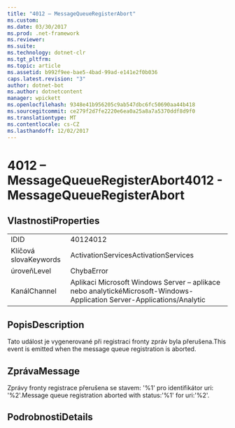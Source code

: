 ```yaml
---
title: "4012 – MessageQueueRegisterAbort"
ms.custom: 
ms.date: 03/30/2017
ms.prod: .net-framework
ms.reviewer: 
ms.suite: 
ms.technology: dotnet-clr
ms.tgt_pltfrm: 
ms.topic: article
ms.assetid: b992f9ee-bae5-4bad-99ad-e141e2f0b036
caps.latest.revision: "3"
author: dotnet-bot
ms.author: dotnetcontent
manager: wpickett
ms.openlocfilehash: 9348e41b956205c9ab547dbc6fc50690aa44b418
ms.sourcegitcommit: ce279f2d7fe2220e6ea0a25a8a7a5370ddf8d9f0
ms.translationtype: MT
ms.contentlocale: cs-CZ
ms.lasthandoff: 12/02/2017
---
```

# <a name="4012---messagequeueregisterabort"></a><span data-ttu-id="16d54-102">4012 – MessageQueueRegisterAbort</span><span class="sxs-lookup"><span data-stu-id="16d54-102">4012 - MessageQueueRegisterAbort</span></span>
## <a name="properties"></a><span data-ttu-id="16d54-103">Vlastnosti</span><span class="sxs-lookup"><span data-stu-id="16d54-103">Properties</span></span>  
  
|||  
|-|-|  
|<span data-ttu-id="16d54-104">ID</span><span class="sxs-lookup"><span data-stu-id="16d54-104">ID</span></span>|<span data-ttu-id="16d54-105">4012</span><span class="sxs-lookup"><span data-stu-id="16d54-105">4012</span></span>|  
|<span data-ttu-id="16d54-106">Klíčová slova</span><span class="sxs-lookup"><span data-stu-id="16d54-106">Keywords</span></span>|<span data-ttu-id="16d54-107">ActivationServices</span><span class="sxs-lookup"><span data-stu-id="16d54-107">ActivationServices</span></span>|  
|<span data-ttu-id="16d54-108">úroveň</span><span class="sxs-lookup"><span data-stu-id="16d54-108">Level</span></span>|<span data-ttu-id="16d54-109">Chyba</span><span class="sxs-lookup"><span data-stu-id="16d54-109">Error</span></span>|  
|<span data-ttu-id="16d54-110">Kanál</span><span class="sxs-lookup"><span data-stu-id="16d54-110">Channel</span></span>|<span data-ttu-id="16d54-111">Aplikaci Microsoft Windows Server – aplikace nebo analytické</span><span class="sxs-lookup"><span data-stu-id="16d54-111">Microsoft-Windows-Application Server-Applications/Analytic</span></span>|  
  
## <a name="description"></a><span data-ttu-id="16d54-112">Popis</span><span class="sxs-lookup"><span data-stu-id="16d54-112">Description</span></span>  
 <span data-ttu-id="16d54-113">Tato událost je vygenerované při registraci fronty zpráv byla přerušena.</span><span class="sxs-lookup"><span data-stu-id="16d54-113">This event is emitted when the message queue registration is aborted.</span></span>  
  
## <a name="message"></a><span data-ttu-id="16d54-114">Zpráva</span><span class="sxs-lookup"><span data-stu-id="16d54-114">Message</span></span>  
 <span data-ttu-id="16d54-115">Zprávy fronty registrace přerušena se stavem: '%1' pro identifikátor uri: '%2'.</span><span class="sxs-lookup"><span data-stu-id="16d54-115">Message queue registration aborted with status:'%1' for uri:'%2'.</span></span>  
  
## <a name="details"></a><span data-ttu-id="16d54-116">Podrobnosti</span><span class="sxs-lookup"><span data-stu-id="16d54-116">Details</span></span>
